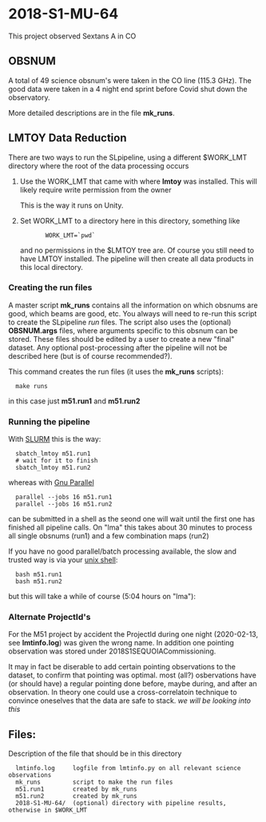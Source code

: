 # 2018-S1-MU-64

This project observed Sextans A in CO 

## OBSNUM

A total of 49 science obsnum's were taken in the CO line (115.3 GHz).
The good data were taken in a 4 night end sprint before Covid shut down the observatory.

More detailed descriptions are in the file **mk_runs**.


## LMTOY Data Reduction

There are two ways to run the SLpipeline, using a different $WORK_LMT directory where the root
of the data processing occurs

1. Use the WORK_LMT that came with where **lmtoy** was installed. This will likely require
   write permission from the owner

   This is the way it runs on Unity.

2. Set WORK_LMT to a directory here in this directory,  something like

              WORK_LMT=`pwd`

   and no permissions in the $LMTOY tree are. Of course you still need to have LMTOY
   installed. The pipeline will then create all  data products in this local directory.

### Creating the run files

A master script **mk_runs** contains all the information on which obsnums are good,
which beams are good, etc.  You always will need to re-run this script to create the
SLpipeline *run* files. The script also uses the (optional) **OBSNUM.args** files, where
arguments specific to this obsnum can be stored. These files should be edited by
a user to create a new "final" dataset. Any optional post-processing after the
pipeline will not be described here (but is of course recommended?).

This command creates the run files (it uses the **mk_runs** scripts):

      make runs
	  
in this case just **m51.run1** and **m51.run2**

### Running the pipeline


With [SLURM](https://slurm.schedmd.com/documentation.html) this is the way:

      sbatch_lmtoy m51.run1
      # wait for it to finish
      sbatch_lmtoy m51.run2

whereas with [Gnu Parallel](https://www.gnu.org/software/parallel/)

      parallel --jobs 16 m51.run1
      parallel --jobs 16 m51.run2

can be submitted in a shell as the seond one will wait until the first one has finished
all pipeline calls. On "lma" this takes about 30 minutes to process all single obsnums
(run1) and a few combination maps (run2)

If you have no good parallel/batch processing available, the slow and trusted way is
via your [unix shell](https://www.gnu.org/software/bash/):

      bash m51.run1
      bash m51.run2

but this will take a while of course (5:04 hours on "lma"):

### Alternate ProjectId's

For the M51 project by accident the ProjectId during one night (2020-02-13, see **lmtinfo.log**)
was given the wrong name. In addition one pointing observation was stored under
2018S1SEQUOIACommissioning.

It may in fact be diserable to add certain pointing observations to the dataset, to confirm
that pointing was optimal. most (all?) osbervations have (or should have) a regular pointing done
before, maybe during, and after an observation. In theory one could use a cross-correlatoin
technique to convince oneselves that the data are safe to stack.  *we will be looking into this*


## Files:


Description of the file that should be in this directory


      lmtinfo.log     logfile from lmtinfo.py on all relevant science observations
      mk_runs         script to make the run files
      m51.run1        created by mk_runs
      m51.run2        created by mk_runs
      2018-S1-MU-64/  (optional) directory with pipeline results, otherwise in $WORK_LMT
